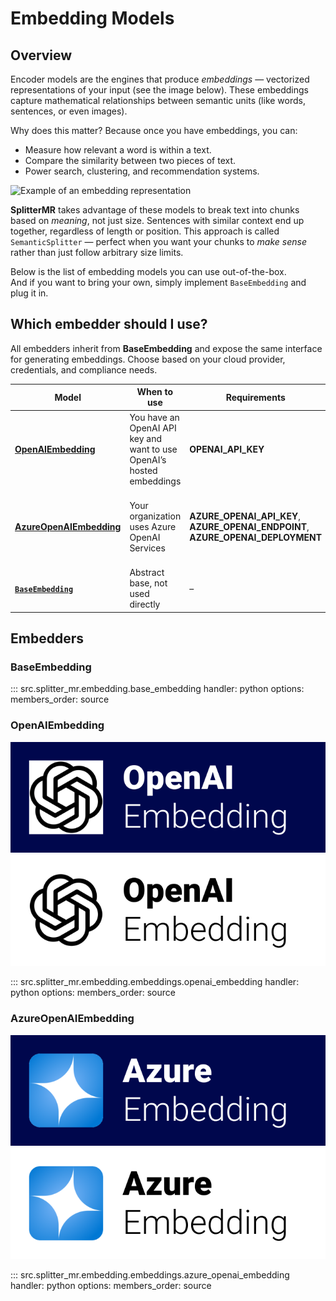 # Embedding Models

## Overview

Encoder models are the engines that produce *embeddings* — vectorized representations of your input (see the image below). These embeddings capture mathematical relationships between semantic units (like words, sentences, or even images).  

Why does this matter? Because once you have embeddings, you can:  
- Measure how relevant a word is within a text.  
- Compare the similarity between two pieces of text.  
- Power search, clustering, and recommendation systems.  

![Example of an embedding representation](../assets/vectorization.png)

**SplitterMR** takes advantage of these models to break text into chunks based on *meaning*, not just size. Sentences with similar context end up together, regardless of length or position. This approach is called `SemanticSplitter` — perfect when you want your chunks to *make sense* rather than just follow arbitrary size limits.

Below is the list of embedding models you can use out-of-the-box.  
And if you want to bring your own, simply implement `BaseEmbedding` and plug it in.

## Which embedder should I use?

All embedders inherit from **BaseEmbedding** and expose the same interface for generating embeddings. Choose based on your cloud provider, credentials, and compliance needs.

| Model | When to use | Requirements | Features |
|------|-------------|--------------|----------|
| [**OpenAIEmbedding**](#openaiembedding) | You have an OpenAI API key and want to use OpenAI’s hosted embeddings | **OPENAI_API_KEY** | Production-ready text embeddings; simple setup; broad ecosystem/tooling support. |
| [**AzureOpenAIEmbedding**](#azureopenaiembedding) | Your organization uses Azure OpenAI Services | **AZURE_OPENAI_API_KEY**, **AZURE_OPENAI_ENDPOINT**, **AZURE_OPENAI_DEPLOYMENT** | Enterprise controls, Azure compliance & data residency; integrates with Azure identity and networking. |
| [**`BaseEmbedding`**](#baseembedding) | Abstract base, not used directly | – | Implement to plug in a custom or self-hosted embedder. |


## Embedders

### BaseEmbedding

::: src.splitter_mr.embedding.base_embedding
    handler: python
    options:
      members_order: source

### OpenAIEmbedding

![OpenAIEmbedding logo](../assets/openai_embedding_model_button.svg#gh-light-mode-only)
![OpenAIEmbedding logo](../assets/openai_embedding_model_button_white.svg#gh-dark-mode-only)

::: src.splitter_mr.embedding.embeddings.openai_embedding
    handler: python
    options:
      members_order: source

### AzureOpenAIEmbedding

![AzureOpenAIEmbedding logo](../assets/azure_openai_embedding_button.svg#gh-light-mode-only)
![AzureOpenAIEmbedding logo](../assets/azure_openai_embedding_button_white.svg#gh-dark-mode-only)

::: src.splitter_mr.embedding.embeddings.azure_openai_embedding
    handler: python
    options:
      members_order: source
